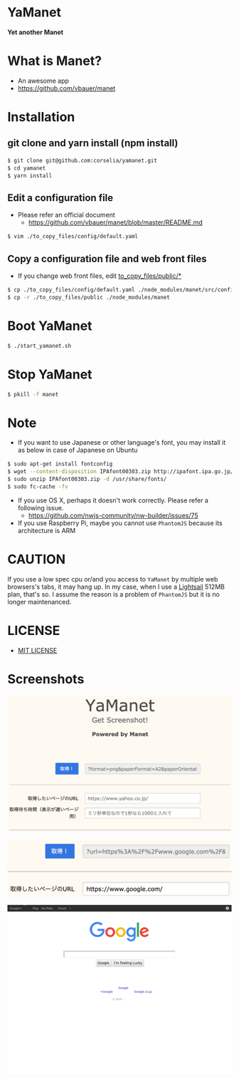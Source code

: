 <!-- [![CircleCI](https://circleci.com/gh/corselia/yamanet.svg?style=svg)](https://circleci.com/gh/corselia/yamanet) -->
# YaManet
**Yet another Manet**

# What is Manet?
- An awesome app
- https://github.com/vbauer/manet

# Installation

## git clone and yarn install (npm install)
```bash
$ git clone git@github.com:corselia/yamanet.git
$ cd yamanet
$ yarn install
```

## Edit a configuration file
- Please refer an official document
    - https://github.com/vbauer/manet/blob/master/README.md

```bash
$ vim ./to_copy_files/config/default.yaml
```

## Copy a configuration file and web front files
- If you change web front files, edit [to_copy_files/public/*](/to_copy_files/public)

```bash
$ cp ./to_copy_files/config/default.yaml ./node_modules/manet/src/config
$ cp -r ./to_copy_files/public ./node_modules/manet
```

# Boot YaManet
```bash
$ ./start_yamanet.sh
```

# Stop YaManet
```bash
$ pkill -f manet
```

# Note
- If you want to use Japanese or other language's font, you may install it as below in case of Japanese on Ubuntu

```bash
$ sudo apt-get install fontconfig
$ wget --content-disposition IPAfont00303.zip http://ipafont.ipa.go.jp/old/ipafont/IPAfont00303.php
$ sudo unzip IPAfont00303.zip -d /usr/share/fonts/
$ sudo fc-cache -fv
```

- If you use OS X, perhaps it doesn't work correctly. Please refer a following issue.
    - https://github.com/nwjs-community/nw-builder/issues/75
- If you use Raspberry Pi, maybe you cannot use `PhantomJS` because its architecture is ARM

# CAUTION
If you use a low spec cpu or/and you access to `YaManet` by multiple web browsers's tabs, it may hang up. In my case, when I use a [Lightsail](https://aws.amazon.com/jp/lightsail/pricing/) 512MB plan, that's so. I assume the reason is a problem of `PhantomJS` but it is no longer maintenanced.

# LICENSE
- [MIT LICENSE](/LICENSE)

# Screenshots
![YaManet Screenshot 01](yamanet_screenshot_01.png)

![YaManet Screenshot 02](yamanet_screenshot_02.png)

![YaManet Screenshot 03](yamanet_screenshot_03.png)
